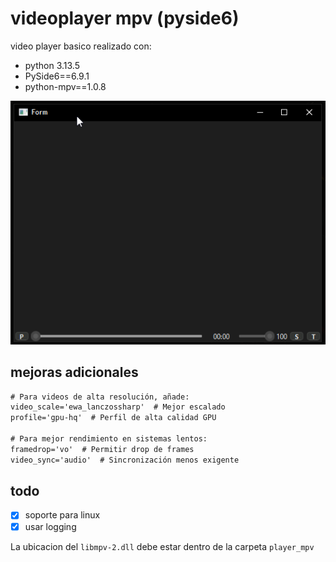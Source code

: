 # videoplayer mpv (pyside6)

video player basico realizado con:
 - python 3.13.5
 - PySide6==6.9.1
 - python-mpv==1.0.8

 ![](capture.png)

## mejoras adicionales

```cmd
# Para videos de alta resolución, añade:
video_scale='ewa_lanczossharp'  # Mejor escalado
profile='gpu-hq'  # Perfil de alta calidad GPU

# Para mejor rendimiento en sistemas lentos:
framedrop='vo'  # Permitir drop de frames
video_sync='audio'  # Sincronización menos exigente
```

## todo
- [x] soporte para linux
- [x] usar logging

La ubicacion del `libmpv-2.dll` debe estar dentro de la carpeta `player_mpv`
